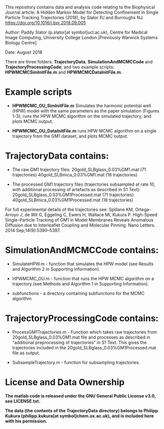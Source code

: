 This repository contains data and analysis code relating to the Biophysical Journal article: 
A Hidden Markov Model for Detecting Confinement in Single Particle Tracking Trajectories (2018), by Slator PJ and Burroughs NJ. https://doi.org/10.1016/j.bpj.2018.09.005

Author: Paddy Slator (p.slator[at symbol]ucl.ac.uk), Centre for Medical Image Computing, University College London
[Previously Warwick Systems Biology Centre]

Date: August 2018

There are three folders: **TrajectoryData**, **SimulationAndMCMCCode** and **TrajectoryProcessingCode**;
and two example scripts: **HPWMCMCSimInitFile.m** and **HPWMCMCDataInitFile.m**.

# Example scripts

* **HPWMCMC_OU_SimInitFile.m** Simulates the harmonic potential well (HPW) model with the same parameters as the paper simulation (Figures 1-3), runs the HPW MCMC algorithm on the simulated trajectory, and plots MCMC output.

* **HPWMCMC_OU_DataInitFile.m** runs HPW MCMC algorithm on a single trajectory from the GM1 dataset, and plots MCMC output.


# TrajectoryData contains:

* The raw GM1 trajectory files:
20gold_SLBglass_0.03%GM1.mat (71 trajectories)
40gold_SLBmica_0.03%GM1.mat (18 trajectories)

* The processed GM1 trajectory files (trajectories subsampled at rate 10, with additional processing of artefacts as described in S1 Text):
20gold_SLBglass_0.03%GM1Processed.mat (71 trajectories)
40gold_SLBmica_0.03%GM1Processed.mat (18 trajectories)

For full experimental details of the trajectories see:
Spillane KM, Ortega-Arroyo J, de Wit G, Eggeling C, Ewers H, Wallace MI, Kukura P. High-Speed Single-Particle Tracking of GM1 in Model Membranes Reveals Anomalous Diffusion due to Interleaflet Coupling and Molecular Pinning. Nano Letters. 2014 Sep;14(9):5390–5397.



# SimulationAndMCMCCode contains:

* SimulateHPW.m - function that simulates the HPW model (see Results and Algorithm 2 in Supporting Information).

* HPWMCMC_OU.m - function that runs the HPW MCMC algorithm on a trajectory (see Methods and Algorithm 1 in Supporting Information).

* subfunctions - a directory containing subfunctions for the MCMC algorithm



# TrajectoryProcessingCode contains:

* ProcessGM1Trajectories.m - Function which takes raw trajectories from 20gold_SLBglass_0.03%GM1.mat file and processes as described in "additional preprocessing of trajectories" in S1 Text. This gives the trajectories included in the 20gold_SLBglass_0.03%GM1Processed.mat file as output.

* SubsampleTrajectory.m - function for subsampling trajectories.

# License and Data Ownership 

**The matlab code is released under the GNU General Public License v3.0, see LICENSE.txt.**

**The data (the contents of the TrajectoryData directory) belongs to Philipp Kukura (philipp.kukura[at symbol]chem.ox.ac.uk), and is included here with his permission.**



